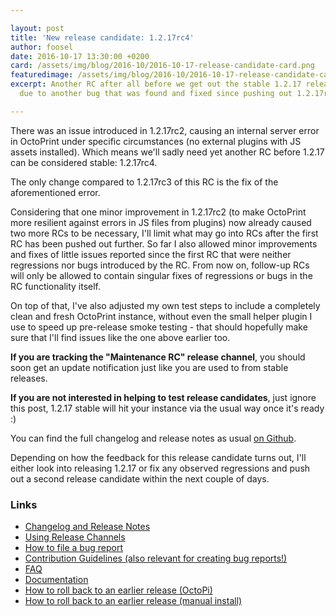 ```yaml
---

layout: post
title: 'New release candidate: 1.2.17rc4'
author: foosel
date: 2016-10-17 13:30:00 +0200
card: /assets/img/blog/2016-10/2016-10-17-release-candidate-card.png
featuredimage: /assets/img/blog/2016-10/2016-10-17-release-candidate-card.png
excerpt: Another RC after all before we get out the stable 1.2.17 release,
  due to another bug that was found and fixed since pushing out 1.2.17rc3.

---
```


There was an issue introduced in 1.2.17rc2, causing an internal server
error in OctoPrint under specific circumstances (no external plugins with
JS assets installed). Which means we'll sadly need yet another RC before
1.2.17 can be considered stable: 1.2.17rc4.

The only change compared to 1.2.17rc3 of this RC is the fix of the 
aforementioned error.

Considering that one minor improvement in 1.2.17rc2 (to make OctoPrint more
resilient against errors in JS files from plugins) now already caused
two more RCs to be necessary, I'll limit what may go into RCs after the
first RC has been pushed out further. So far I also allowed minor
improvements and fixes of little issues reported since the first RC that
were neither regressions nor bugs introduced by the RC. From now on, 
follow-up RCs will only be allowed to contain singular fixes of 
regressions or bugs in the RC functionality itself.

On top of that, I've also adjusted my own test steps to include a completely
clean and fresh OctoPrint instance, without even the small helper plugin 
I use to speed up pre-release smoke testing - that should hopefully
make sure that I'll find issues like the one above earlier too.

**If you are tracking the "Maintenance RC" release channel**, you
should soon get an update notification just like you are used to from
stable releases.

**If you are not interested in helping to test release candidates**, just
ignore this post, 1.2.17 stable will hit your instance via the usual
way once it's ready :)

You can find the full changelog and release notes as usual 
[on Github](https://github.com/foosel/OctoPrint/releases/tag/1.2.17rc4).

Depending on how the feedback for this release candidate turns out, I'll
either look into releasing 1.2.17 or fix any observed regressions and push 
out a second release candidate within the next couple of days.

### Links

  * [Changelog and Release Notes](https://github.com/foosel/OctoPrint/releases/tag/1.2.17rc4)
  * [Using Release Channels](https://github.com/foosel/OctoPrint/wiki/Using-Release-Channels)
  * [How to file a bug report](https://github.com/foosel/OctoPrint/blob/master/CONTRIBUTING.md#how-to-file-a-bug-report)
  * [Contribution Guidelines (also relevant for creating bug reports!)](https://github.com/foosel/OctoPrint/blob/master/CONTRIBUTING.md)
  * [FAQ](https://github.com/foosel/OctoPrint/wiki/FAQ)
  * [Documentation](http://docs.octoprint.org/)
  * [How to roll back to an earlier release (OctoPi)](https://github.com/foosel/OctoPrint/wiki/FAQ#how-can-i-revert-to-an-older-version-of-the-octoprint-installation-on-my-octopi-image)
  * [How to roll back to an earlier release (manual install)](https://github.com/foosel/OctoPrint/wiki/FAQ#how-can-i-roll-back-to-an-earlier-version-after-an-update)
